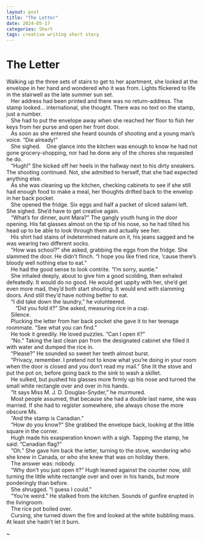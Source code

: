 ```yaml
---
layout: post
title: "The Letter"
date: 2024-05-17
categories: Short
tags: creative writing short story
---
```


# The Letter

Walking up the three sets of stairs to get to her apartment, she looked at the envelope in her hand and wondered who it was from. Lights flickered to life in the stairwell as the late summer sun set.  
&nbsp;&nbsp;&nbsp;Her address had been printed and there was no return-address. The stamp looked… international, she thought. There was no text on the stamp, just a number.  
&nbsp;&nbsp;&nbsp;She had to put the envelope away when she reached her floor to fish her keys from her purse and open her front door.  
&nbsp;&nbsp;&nbsp;As soon as she entered she heard sounds of shooting and a young man’s voice. “Die already!”  
&nbsp;&nbsp;&nbsp;She sighed. 
&nbsp;&nbsp;&nbsp;One glance into the kitchen was enough to know he had not gone grocery-shopping, nor had he done any of the chores she requested he do.  
&nbsp;&nbsp;&nbsp;“Hugh!” She kicked off her heels in the hallway next to his dirty sneakers. The shooting continued. Not, she admitted to herself, that she had expected anything else.  
&nbsp;&nbsp;&nbsp;As she was cleaning up the kitchen, checking cabinets to see if she still had enough food to make a meal, her thoughts drifted back to the envelop in her back pocket.  
&nbsp;&nbsp;&nbsp;She opened the fridge. Six eggs and half a packet of sliced salami left. She sighed. She’d have to get creative again.  
&nbsp;&nbsp;&nbsp;“What’s for dinner, aunt Mara?” The gangly youth hung in the door opening. His fat glasses almost on the tip of his nose, so he had tilted his head up to be able to look through them and actually see her.  
&nbsp;&nbsp;&nbsp;His shirt had stains of indetermined nature on it, his jeans sagged and he was wearing two different socks.  
&nbsp;&nbsp;&nbsp;“How was school?” she asked, grabbing the eggs from the fridge. She slammed the door. He didn’t flinch. “I hope you like fried rice, ‘cause there’s bloody well nothing else to eat.”  
&nbsp;&nbsp;&nbsp;He had the good sense to look contrite. “I’m sorry, auntie.”  
&nbsp;&nbsp;&nbsp;She inhaled deeply, about to give him a good scolding, then exhaled defeatedly. It would do no good. He would get uppity with her, she’d get even more mad, they’d both start shouting. It would end with slamming doors. And still they’d have nothing better to eat.   
&nbsp;&nbsp;&nbsp;“I did take down the laundry,” he volunteered.  
&nbsp;&nbsp;&nbsp;&nbsp;&nbsp;&nbsp;“Did you fold it?” She asked, measuring rice in a cup.  
&nbsp;&nbsp;&nbsp;Silence.  
&nbsp;&nbsp;&nbsp;Plucking the letter from her back pocket she gave it to her teenage roommate. “See what you can find.”  
&nbsp;&nbsp;&nbsp;He took it greedily. He loved puzzles. “Can I open it?”  
&nbsp;&nbsp;&nbsp;“No.” Taking the last clean pan from the designated cabinet she filled it with water and dumped the rice in.  
&nbsp;&nbsp;&nbsp;“Please?” He sounded so sweet her teeth almost burst.  
&nbsp;&nbsp;&nbsp;“Privacy, remember. I pretend not to know what you’re doing in your room when the door is closed and you don’t read my mail.” She lit the stove and put the pot on, before going back to the sink to wash a skillet.  
&nbsp;&nbsp;&nbsp;He sulked, but pushed his glasses more firmly up his nose and turned the small white rectangle over and over in his hands.  
&nbsp;&nbsp;&nbsp;“It says Miss M. J. D. Douglas-Snyder,” he murmured.  
&nbsp;&nbsp;&nbsp;Most people assumed, that because she had a double last name, she was married. If she had to register somewhere, she always chose the more obscure Ms.  
&nbsp;&nbsp;&nbsp;“And the stamp is Canadian.”  
&nbsp;&nbsp;&nbsp;“How do you know?” She grabbed the envelope back, looking at the little square in the corner.  
&nbsp;&nbsp;&nbsp;Hugh made his exasperation known with a sigh. Tapping the stamp, he said: “Canadian flag?”  
&nbsp;&nbsp;&nbsp;“Oh.” She gave him back the letter, turning to the stove, wondering who she knew in Canada, or who she knew that was on holiday there.  
&nbsp;&nbsp;&nbsp;The answer was: nobody.  
&nbsp;&nbsp;&nbsp;“Why don’t you just open it?” Hugh leaned against the counter now, still turning the little white rectangle over and over in his hands, but more ponderingly than before.  
&nbsp;&nbsp;&nbsp;She shrugged. “I guess I could.”  
&nbsp;&nbsp;&nbsp;“You’re weird.” He stalked from the kitchen. Sounds of gunfire erupted in the livingroom.  
&nbsp;&nbsp;&nbsp;The rice pot boiled over.    
&nbsp;&nbsp;&nbsp;Cursing, she turned down the fire and looked at the white bubbling mass. At least she hadn’t let it burn.  
  
~